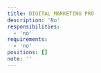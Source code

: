 ```yaml
---
title: DIGITAL MARKETING PRO
description: 'No'
responsibilities:
  - 'no'
requirements:
  - 'no'
positions: []
note: ''
---
```


